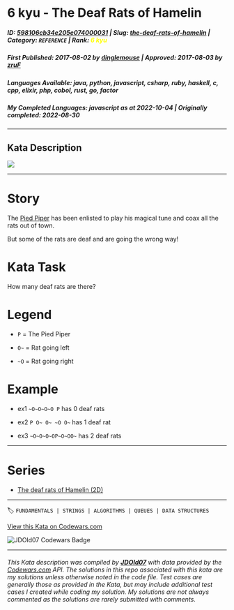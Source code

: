 # 6 kyu - The Deaf Rats of Hamelin

##### **ID**: [598106cb34e205e074000031](https://www.codewars.com/kata/598106cb34e205e074000031) | **Slug**: [the-deaf-rats-of-hamelin](https://www.codewars.com/kata/598106cb34e205e074000031) | **Category**: `REFERENCE` | **Rank**: <span style="color:yellow">6 kyu</span>

##### **First Published**: 2017-08-02 ***by*** [dinglemouse](https://www.codewars.com/users/dinglemouse) | **Approved**: 2017-08-03 ***by*** [zruF](https://www.codewars.com/users/zruF)

##### **Languages Available**: java, python, javascript, csharp, ruby, haskell, c, cpp, elixir, php, cobol, rust, go, factor

##### **My Completed Languages**: javascript ***as at*** 2022-10-04 | **Originally completed**: 2022-08-30

---

## Kata Description


<img src="https://i.imgur.com/ta6gv1i.png?1"/>



---



# Story



The <a href="https://en.wikipedia.org/wiki/Pied_Piper_of_Hamelin">Pied Piper</a> has been enlisted to play his magical tune and coax all the rats out of town.



But some of the rats are deaf and are going the wrong way!



# Kata Task



How many deaf rats are there?



# Legend



* ```P``` = The Pied Piper

* ```O~``` = Rat going left

* ```~O``` = Rat going right



# Example



* ex1 ```~O~O~O~O P``` has 0 deaf rats





* ex2 ```P O~ O~ ~O O~``` has 1 deaf rat





* ex3 ```~O~O~O~OP~O~OO~``` has 2 deaf rats



---



# Series



* [The deaf rats of Hamelin (2D)](https://www.codewars.com/kata/the-deaf-rats-of-hamelin-2d)

</span>

---


🏷 `FUNDAMENTALS | STRINGS | ALGORITHMS | QUEUES | DATA STRUCTURES`


[View this Kata on Codewars.com](https://www.codewars.com/kata/598106cb34e205e074000031)

![](https://www.codewars.com/users/jdold07/badges/large "JDOld07 Codewars Badge")

---

###### *This Kata description was compiled by [**JDOld07**](https://tpstech.dev) with data provided by the [Codewars.com](https://www.codewars.com) API.  The solutions in this repo associated with this kata are my solutions unless otherwise noted in the code file.  Test cases are generally those as provided in the Kata, but may include additional test cases I created while coding my solution.  My solutions are not always commented as the solutions are rarely submitted with comments.*
